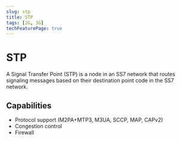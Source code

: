 ```yaml
---
slug: stp
title: STP
tags: [2G, 3G]
techFeaturePage: true
---
```


# STP

A Signal Transfer Point (STP) is a node in an SS7 network that routes
signaling messages based on their destination point code in the SS7
network.

## Capabilities

- Protocol support (M2PA+MTP3, M3UA, SCCP, MAP, CAPv2)
- Congestion control
- Firewall
